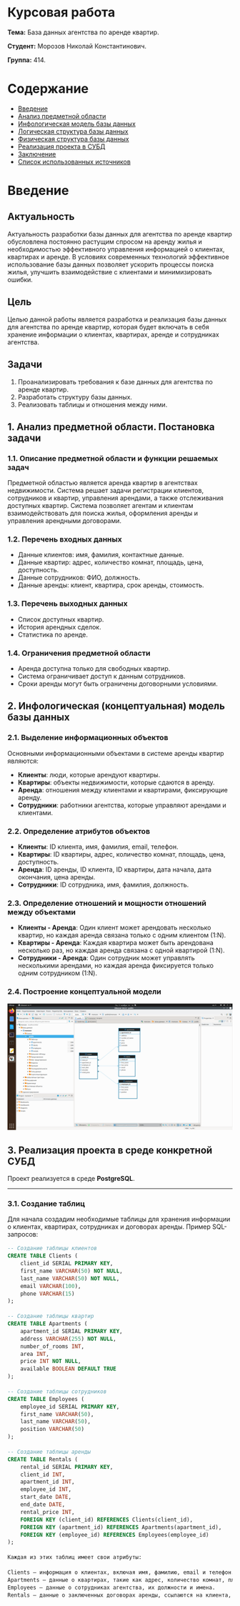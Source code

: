 # Курсовая работа

**Тема:** База данных агентства по аренде квартир.

**Студент:** Морозов Николай Константинович.

**Группа:** 414.

# Содержание

- [Введение](#введение)
- [Анализ предметной области](#анализ-предметной-области)
- [Инфологическая модель базы данных](#инфологическая-модель-базы-данных)
- [Логическая структура базы данных](#логическая-структура-базы-данных)
- [Физическая структура базы данных](#физическая-структура-базы-данных)
- [Реализация проекта в СУБД](#реализация-проекта-в-субд)
- [Заключение](#заключение)
- [Список использованных источников](#список-использованных-источников)


# Введение

## Актуальность
Актуальность разработки базы данных для агентства по аренде квартир обусловлена постоянно растущим спросом на аренду жилья и необходимостью эффективного управления информацией о клиентах, квартирах и аренде. В условиях современных технологий эффективное использование базы данных позволяет ускорить процессы поиска жилья, улучшить взаимодействие с клиентами и минимизировать ошибки.

## Цель
Целью данной работы является разработка и реализация базы данных для агентства по аренде квартир, которая будет включать в себя хранение информации о клиентах, квартирах, аренде и сотрудниках агентства.

## Задачи
1. Проанализировать требования к базе данных для агентства по аренде квартир.
2. Разработать структуру базы данных.
3. Реализовать таблицы и отношения между ними.


 ## 1. Анализ предметной области. Постановка задачи

### 1.1. Описание предметной области и функции решаемых задач
Предметной областью является аренда квартир в агентствах недвижимости. Система решает задачи регистрации клиентов, сотрудников и квартир, управления арендами, а также отслеживания доступных квартир. Система позволяет агентам и клиентам взаимодействовать для поиска жилья, оформления аренды и управления арендными договорами.

### 1.2. Перечень входных данных
- Данные клиентов: имя, фамилия, контактные данные.
- Данные квартир: адрес, количество комнат, площадь, цена, доступность.
- Данные сотрудников: ФИО, должность.
- Данные аренды: клиент, квартира, срок аренды, стоимость.

### 1.3. Перечень выходных данных
- Список доступных квартир.
- История арендных сделок.
- Статистика по аренде.

### 1.4. Ограничения предметной области
- Аренда доступна только для свободных квартир.
- Система ограничивает доступ к данным сотрудников.
- Сроки аренды могут быть ограничены договорными условиями.


## 2. Инфологическая (концептуальная) модель базы данных

### 2.1. Выделение информационных объектов
Основными информационными объектами в системе аренды квартир являются:
- **Клиенты**: люди, которые арендуют квартиры.
- **Квартиры**: объекты недвижимости, которые сдаются в аренду.
- **Аренда**: отношения между клиентами и квартирами, фиксирующие аренду.
- **Сотрудники**: работники агентства, которые управляют арендами и клиентами.

### 2.2. Определение атрибутов объектов
- **Клиенты**: ID клиента, имя, фамилия, email, телефон.
- **Квартиры**: ID квартиры, адрес, количество комнат, площадь, цена, доступность.
- **Аренда**: ID аренды, ID клиента, ID квартиры, дата начала, дата окончания, цена аренды.
- **Сотрудники**: ID сотрудника, имя, фамилия, должность.

### 2.3. Определение отношений и мощности отношений между объектами
- **Клиенты - Аренда**: Один клиент может арендовать несколько квартир, но каждая аренда связана только с одним клиентом (1:N).
- **Квартиры - Аренда**: Каждая квартира может быть арендована несколько раз, но каждая аренда связана с одной квартирой (1:N).
- **Сотрудники - Аренда**: Один сотрудник может управлять несколькими арендами, но каждая аренда фиксируется только одним сотрудником (1:N).

### 2.4. Построение концептуальной модели
![Фото](1.png)

## 3. Реализация проекта в среде конкретной СУБД 

Проект реализуется в среде **PostgreSQL**. 

---

### 3.1. Создание таблиц

Для начала создадим необходимые таблицы для хранения информации о клиентах, квартирах, сотрудниках и договорах аренды. Пример SQL-запросов:

```sql
-- Создание таблицы клиентов
CREATE TABLE Clients (
    client_id SERIAL PRIMARY KEY,
    first_name VARCHAR(50) NOT NULL,
    last_name VARCHAR(50) NOT NULL,
    email VARCHAR(100),
    phone VARCHAR(15)
);

-- Создание таблицы квартир
CREATE TABLE Apartments (
    apartment_id SERIAL PRIMARY KEY,
    address VARCHAR(255) NOT NULL,
    number_of_rooms INT,
    area INT,
    price INT NOT NULL,
    available BOOLEAN DEFAULT TRUE
);

-- Создание таблицы сотрудников
CREATE TABLE Employees (
    employee_id SERIAL PRIMARY KEY,
    first_name VARCHAR(50),
    last_name VARCHAR(50),
    position VARCHAR(50)
);

-- Создание таблицы аренды
CREATE TABLE Rentals (
    rental_id SERIAL PRIMARY KEY,
    client_id INT,
    apartment_id INT,
    employee_id INT,
    start_date DATE,
    end_date DATE,
    rental_price INT,
    FOREIGN KEY (client_id) REFERENCES Clients(client_id),
    FOREIGN KEY (apartment_id) REFERENCES Apartments(apartment_id),
    FOREIGN KEY (employee_id) REFERENCES Employees(employee_id)
);

Каждая из этих таблиц имеет свои атрибуты:

Clients — информация о клиентах, включая имя, фамилию, email и телефон.
Apartments — данные о квартирах, такие как адрес, количество комнат, площадь и стоимость аренды.
Employees — данные о сотрудниках агентства, их должности и имена.
Rentals — данные о заключенных договорах аренды, ссылаются на клиента, квартиру и сотрудника, который оформил аренду.







